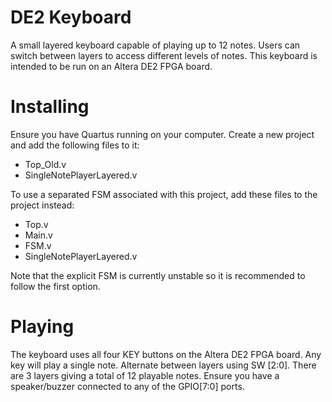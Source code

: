 # DE2 Keyboard
A small layered keyboard capable of playing up to 12 notes.
Users can switch between layers to access different levels of notes.
This keyboard is intended to be run on an Altera DE2 FPGA board.

# Installing
Ensure you have Quartus running on your computer.
Create a new project and add the following files to it:
  * Top_Old.v
  * SingleNotePlayerLayered.v

To use a separated FSM associated with this project, add these files to the project instead:
  * Top.v
  * Main.v
  * FSM.v
  * SingleNotePlayerLayered.v

Note that the explicit FSM is currently unstable so it is recommended to follow the first option.

# Playing
The keyboard uses all four KEY buttons on the Altera DE2 FPGA board. Any key will play a single note.
Alternate between layers using SW [2:0]. There are 3 layers giving a total of 12 playable notes.
Ensure you have a speaker/buzzer connected to any of the GPIO[7:0] ports.
